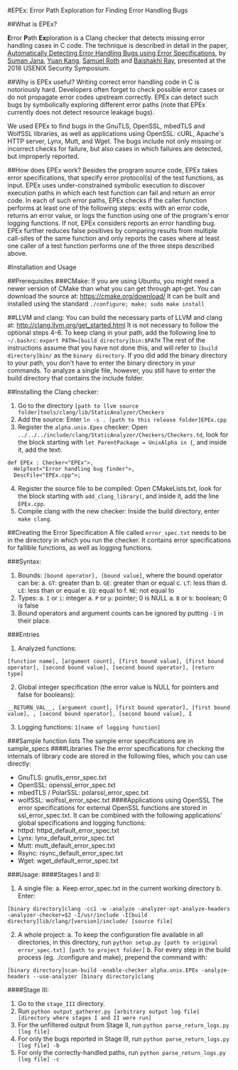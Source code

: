 #EPEx: Error Path Exploration for Finding Error Handling Bugs

##What is EPEx?

**E**rror **P**ath **Ex**ploration is a Clang checker
that detects missing error handling cases in C code.
The technique is described in detail in the paper,
[Automatically Detecting Error Handling Bugs using Error Specifications](https://yujokang.github.io/papers/epex_2016.pdf),
by [Suman Jana](http://sumanj.info/),
[Yuan Kang](https://yujokang.github.io/),
[Samuel Roth](https://www.linkedin.com/in/samuelroth1) and
[Baishakhi Ray](http://rayb.info/),
presented at the 2016 USENIX Security Symposium.

##Why is EPEx useful?
Writing correct error handling code in C is notoriously hard. Developers often 
forget to check possible error cases or do not propagate error codes upstream 
correctly. EPEx can detect such bugs by symbolically exploring different error 
paths (note that EPEx currently does not detect resource leakage bugs). 

We used EPEx to find bugs in the
GnuTLS, OpenSSL, mbedTLS and WolfSSL libraries,
as well as applications using OpenSSL:
cURL, Apache's HTTP server, Lynx, Mutt, and Wget.
The bugs include not only missing or incorrect checks for failure,
but also cases in which failures are detected,
but improperly reported.

##How does EPEx work?
Besides the program source code, EPEx takes error specifications,
that specify error protocol(s) of the test functions, as input.
EPEx uses under-constrained symbolic execution to discover 
execution paths in which each test function can fail and return an error code.
In each of such error paths, EPEx checks if the caller function 
performs at least one of the following steps: exits with an error code, returns an error value,
or logs the function using one of the program's error logging functions.
If not, EPEx considers reports an error handling bug.
EPEx further reduces false positives by comparing results from multiple call-sites of the 
same function and only reports the cases where at least one caller of a test function performs 
one of the three steps described above.

#Installation and Usage

##Prerequisites
###CMake:
If you are using Ubuntu, you might need a newer version of CMake
than what you can get through apt-get.
You can download the source at:
https://cmake.org/download/
It can be built and installed using the standard
`./configure; make; sudo make install`

##LLVM and clang:
You can build the necessary parts of LLVM and clang at:
http://clang.llvm.org/get_started.html
It is not necessary to follow the optional steps 4-6.
To keep clang in your path, add the following line to `~/.bashrc`:
`export PATH=[build directory]bin:$PATH`
The rest of the instructions assume that you have not done this,
and will refer to `[build directory]bin/` as the `binary directory`.
If you did add the binary directory to your path,
you don't have to enter the binary directory in your commands.
To analyze a single file, however, you still have to enter the build directory
that contains the include folder.

##Installing the Clang checker:
1. Go to the directory
`[path to llvm source folder]tools/clang/lib/StaticAnalyzer/Checkers`
2. Add the source:
Enter `ln -s . [path to this release folder]EPEx.cpp`
3. Register the `alpha.unix.Epex` checker:
Open `../../../include/clang/StaticAnalyzer/Checkers/Checkers.td`, look for the block starting with
`let ParentPackage = UnixAlpha in {`,
and inside it, add the text:
```
def EPEx : Checker<"EPEx">,
  HelpText<"Error handling bug finder">,
  DescFile<"EPEx.cpp">;
```
4. Register the source file to be compiled:
Open CMakeLists.txt, look for the block starting with
`add_clang_library(`, and inside it, add the line `EPEx.cpp`.
5. Compile clang with the new checker:
  Inside the build directory, enter `make clang`.

##Creating the Error Specification
A file called `error_spec.txt` needs to be in the directory
in which you run the checker.
It contains error specifications for fallible functions,
as well as logging functions.

###Syntax:
1. Bounds: `[bound operator], [bound value]`, where the bound operator can be:
  a. `GT`: greater than
  b. `GE`: greater than or equal
  c. `LT`: less than
  d. `LE`: less than or equal
  e. `EQ`: equal to
  f. `NE`: not equal to
2. Types:
  a. `I` or `i`: integer
  a. `P` or `p`: pointer; 0 is NULL
  a. `B` or `b`: boolean; 0 is false
3. Bound operators and argument counts can be ignored
by putting `-1` in their place.

###Entries
1. Analyzed functions:
```
[function name], [argument count], [first bound value], [first bound operator], [second bound value], [second bound operator], [return type]
```
2. Global integer specification
(the error value is NULL for pointers and false for booleans):
```
__RETURN_VAL__, [argument count], [first bound operator], [first bound value], , [second bound operator], [second bound value], I
```
3. Logging functions: `1[name of logging function]`

###Sample function lists
The sample error specifications are in sample_specs
####Libraries
The the error specifications for checking the internals of library code
are stored in the following files, which you can use directly:
* GnuTLS: gnutls_error_spec.txt
* OpenSSL: openssl_error_spec.txt
* mbedTLS / PolarSSL: polarssl_error_spec.txt
* wolfSSL: wolfssl_error_spec.txt
####Applications using OpenSSL
The error specifications for external OpenSSL functions are stored in
ssl_error_spec.txt.
It can be combined with the following applications'
global specifications and logging functions:
* httpd: httpd_default_error_spec.txt
* Lynx: lynx_default_error_spec.txt
* Mutt: mutt_default_error_spec.txt
* Rsync: rsync_default_error_spec.txt
* Wget: wget_default_error_spec.txt

###Usage:
####Stages I and II:
1. A single file:
  a. Keep error_spec.txt in the current working directory
  b. Enter:
  ```
  [binary directory]clang -cc1 -w -analyze -analyzer-opt-analyze-headers -analyzer-checker=$2 -I/usr/include -I[build directory]lib/clang/[version]/include/ [source file]
  ```
2. A whole project:
  a. To keep the configuration file available in all directories,
  in this directory, run
  `python setup.py [path to original error_spec.txt] [path to project folder]`
  b. For every step in the build process (eg. ./configure and make),
  prepend the command with:
  ```
  [binary directory]scan-build -enable-checker alpha.unix.EPEx -analyze-headers --use-analyzer [binary directory]clang
  ```

####Stage III:
1. Go to the `stage_III` directory.
2. Run `python output_gatherer.py [arbitrary output log file] [directory where stages I and II were run]`
3. For the unfiltered output from Stage II,
run `python parse_return_logs.py [log file]`
4. For only the bugs reported in Stage III,
run `python parse_return_logs.py [log file] -b`
5. For only the correctly-handled paths,
run `python parse_return_logs.py [log file] -c`

